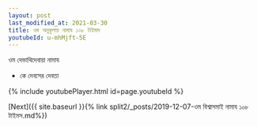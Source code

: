 ```yaml
---
layout: post
last_modified_at: 2021-03-30
title: ওম অনুকূলায় নামায ১০৮ টাইমস
youtubeId: u-mhMjft-5E
---
```

 
 
 ওম দেভাথিদেবায়া নামায  
 
 -  কে দেবসের দেবতা 
 
  
 
  
 
 
 
 
 
 


{% include youtubePlayer.html id=page.youtubeId %}
 
[Next]({{ site.baseurl }}{% link  split2/_posts/2019-12-07-ওম বিশ্বাসমাই নামায ১০৮ টাইমস.md%})
 
